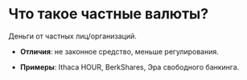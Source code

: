 # Что такое частные валюты?

Деньги от частных лиц/организаций.

- **Отличия**: не законное средство, меньше регулирования.

- **Примеры**: Ithaca HOUR, BerkShares, Эра свободного банкинга.